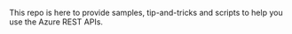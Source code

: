 This repo is here to provide samples, tip-and-tricks and scripts to help you use the Azure REST APIs.